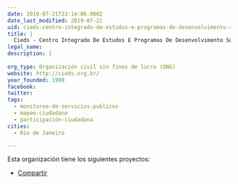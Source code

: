 ```yaml
---
date: 2019-07-21T23:14:06.000Z
date_last_modified: 2019-07-21
uid: cieds-centro-integrado-de-estudos-e-programas-de-desenvolvimento-sustentavel
title: |
  Cieds - Centro Integrado De Estudos E Programas De Desenvolvimento Sustentável
legal_name: 
description: |
  
org_type: Organización civil sin fines de lucro (ONG)
website: http://cieds.org.br/
year_founded: 1998
facebook: 
twitter: 
tags:
  - monitoreo-de-servicios-publicos
  - mapeo-ciudadano
  - participación-ciudadana
cities: 
  - Río de Janeiro

---
```


Esta organización tiene los siguientes proyectos:

- [Compartir](/proyectos/compartir)
